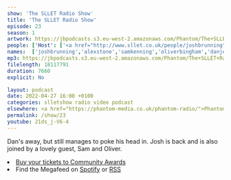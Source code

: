 ```yaml
---
show: 'The SLLET Radio Show'
title: 'The SLLET Radio Show'
episode: 23
season: 1
artwork: https://jbpodcasts.s3.eu-west-2.amazonaws.com/Phantom/The+SLLET+Radio+Show/2021-09-27+-+SLLET+radio+square.png
people: ['Host': ['<a href="http://www.sllet.co.uk/people/joshbrunning">Josh Brunning</a>'], 'Guests': ['<a href="http://www.sllet.co.uk/people/alexstone">Alex Stone</a>','<a href="http://www.sllet.co.uk/people/samkenning">Sam Kenning</a>','<a href="http://www.sllet.co.uk/people/oliverbingham">Oliver Bingham</a>','<a href="http://www.sllet.co.uk/people/danjellicoe">Dan Jellicoe</a>']]
names:  ['joshbrunning','alexstone','samkenning','oliverbingham','danjellicoe']
mp3: https://jbpodcasts.s3.eu-west-2.amazonaws.com/Phantom/The+SLLET+Radio+Show/2022-04-27+-+23.mp3
filelength: 18117791
duration: 7660 
explicit: No

layout: podcast
date: 2022-04-27 16:00 +0100
categories: slletshow radio video podcast
elsewhere: <a href="https://phantom-media.co.uk/phantom-radio/">Phantom Media</a>
permalink: /show/23
youtube: 21ds_j-V6-4
---
```


Dan's away, but still manages to poke his head in. Josh is back and is also joined by a lovely guest, Sam and Oliver. 

<li><a href="https://www.derbyunion.co.uk/ents/event/3297/">Buy your tickets to Community Awards</a></li>
<li>Find the Megafeed on <a href="https://open.spotify.com/show/1WGc6YCF3UfAL7E62gHLAS?si=eff5901deb8d498e">Spotify</a> or <a href="https://anchor.fm/s/849e58ac/podcast/rss">RSS</a></li>
